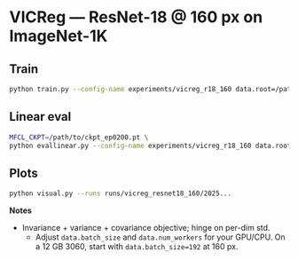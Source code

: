 # VICReg — ResNet-18 @ 160 px on ImageNet-1K

## Train
```bash
python train.py --config-name experiments/vicreg_r18_160 data.root=/path/to/imagenet
```

## Linear eval

```bash
MFCL_CKPT=/path/to/ckpt_ep0200.pt \
python evallinear.py --config-name experiments/vicreg_r18_160 data.root=/path/to/imagenet
```

## Plots

```bash
python visual.py --runs runs/vicreg_resnet18_160/2025...
```

**Notes**

* Invariance + variance + covariance objective; hinge on per-dim std.
  * Adjust `data.batch_size` and `data.num_workers` for your GPU/CPU. On a 12 GB 3060, start with `data.batch_size=192` at 160 px.

